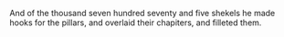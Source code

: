 And of the thousand seven hundred seventy and five shekels he made hooks for the pillars, and overlaid their chapiters, and filleted them.
